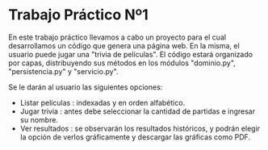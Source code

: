 # Trabajo Práctico Nº1
En este trabajo práctico llevamos a cabo un proyecto para el cual desarrollamos un código que genera una página web. En la misma, el usuario puede jugar una "trivia de películas". El código estará organizado por capas, distribuyendo sus métodos en los módulos "dominio.py", "persistencia.py" y "servicio.py".

Se le darán al usuario las siguientes opciones:

- Listar películas : indexadas y en orden alfabético.
- Jugar trivia : antes debe seleccionar la cantidad de partidas e ingresar su nombre.
- Ver resultados : se observarán los resultados históricos, y podrán elegir la opción de verlos gráficamente y descargar las gráficas como PDF.
